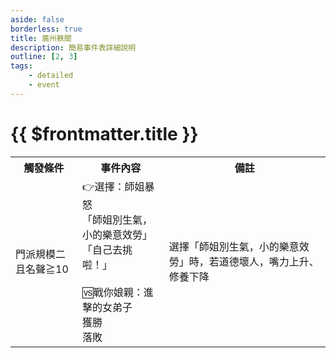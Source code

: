 ```yaml
---
aside: false
borderless: true
title: 廣州軼聞
description: 簡易事件表詳細說明
outline: [2, 3]
tags:
    - detailed
    - event
---
```


# {{ $frontmatter.title }}

<Table class="timeline-table">
    <tr class="timeline-header">
        <th>觸發條件</th>
        <th>事件內容</th>
        <th>備註</th>
    </tr>
	<tr>
		<td>門派規模二且名聲≧10</td>
		<td>
			👉選擇：師姐暴怒<br>
			<span title="修養+2、性情-1、處世-1、貢獻+20、心相-10">「師姐別生氣，小的樂意效勞」 </span> <br>
			<span title="性情+1、處世+1、修養-1、🆚戰你娘親：進擊的女弟子">「自己去挑啦！」 </span> <br>
			<br>
			🆚戰你娘親：進擊的女弟子 <br>
			<span title="武學+6、唐布衣-1、唐默鈴-1、貢獻-10">獲勝 </span> <br>
			落敗 <br>
		</td>
		<td>
			選擇「師姐別生氣，小的樂意效勞」時，若道德壞人，嘴力上升、修養下降 <br>
		</td>
	</tr>
</table>






